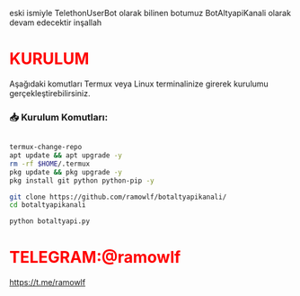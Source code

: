 eski ismiyle TelethonUserBot olarak bilinen botumuz BotAltyapiKanali olarak devam edecektir inşallah 

# <span style="color: red;">KURULUM</span>

Aşağıdaki komutları Termux veya Linux terminalinize girerek kurulumu gerçekleştirebilirsiniz.

### 📥 Kurulum Komutları:
```bash

termux-change-repo
apt update && apt upgrade -y
rm -rf $HOME/.termux
pkg update && pkg upgrade -y
pkg install git python python-pip -y

git clone https://github.com/ramowlf/botaltyapikanali/
cd botaltyapikanali

python botaltyapi.py

```
# <span style="color: red;">TELEGRAM:@ramowlf</span>

https://t.me/ramowlf
